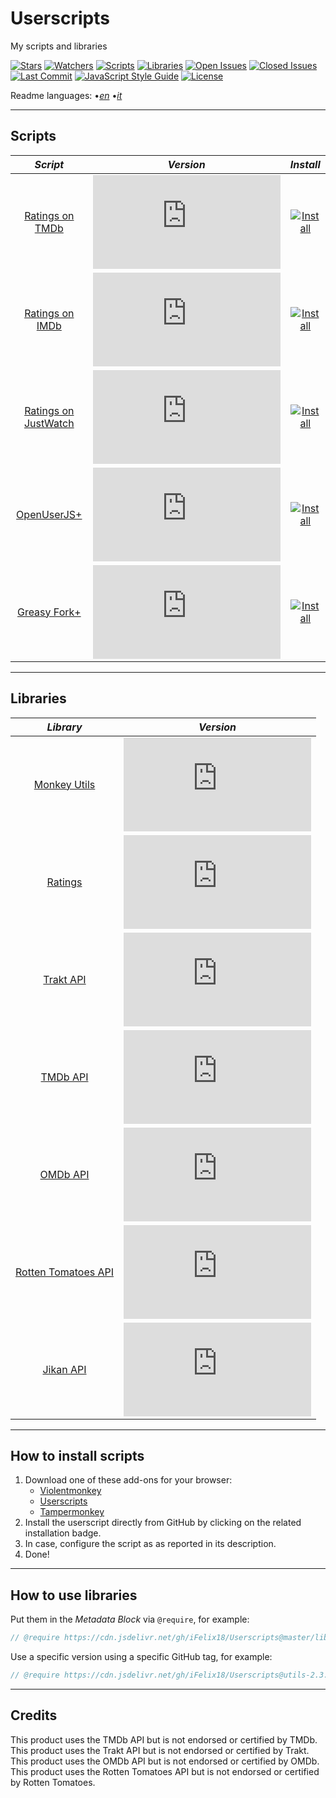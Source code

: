 # Userscripts

My scripts and libraries

[![Stars][stars-badge]][stars-link]
[![Watchers][watchers-badge]][watchers-link]
[![Scripts][scripts-badge]][scripts-link]
[![Libraries][libraries-badge]][libraries-link]
[![Open Issues][open-issues-badge]][open-issues-link]
[![Closed Issues][closed-issues-badge]][closed-issues-link]
[![Last Commit][last-commit-badge]][last-commit-link]
[![JavaScript Style Guide][style-guide-badge]][style-guide-link]
[![License][license-badge]][license-link]

Readme languages:
•[_en_][readme-en]
•[_it_][readme-it]

---

## Scripts

|                     _Script_                      |                      _Version_                      |                         _Install_                          |
| :-----------------------------------------------: | :-------------------------------------------------: | :--------------------------------------------------------: |
|      [Ratings on TMDb][ratings-on-tmdb-link]      |   [![Version][ratings-on-tmdb-version]][scripts]    |   [![Install][install-badge]][ratings-on-tmdb-download]    |
|      [Ratings on IMDb][ratings-on-imdb-link]      |   [![Version][ratings-on-imdb-version]][scripts]    |   [![Install][install-badge]][ratings-on-imdb-download]    |
| [Ratings on JustWatch][ratings-on-justwatch-link] | [![Version][ratings-on-justwatch-version]][scripts] | [![Install][install-badge]][ratings-on-justwatch-download] |
|        [OpenUserJS+][openuserjs-plus-link]        |   [![Version][openuserjs-plus-version]][scripts]    |   [![Install][install-badge]][openuserjs-plus-download]    |
|       [Greasy Fork+][greasyfork-plus-link]        |   [![Version][greasyfork-plus-version]][scripts]    |   [![Install][install-badge]][greasyfork-plus-download]    |

---

## Libraries

|                 _Library_                  |                    _Version_                    |
| :----------------------------------------: | :---------------------------------------------: |
|         [Monkey Utils][utils-link]         |     [![Version][utils-version]][libraries]      |
|          [Ratings][ratings-link]           |    [![Version][ratings-version]][libraries]     |
|          [Trakt API][trakt-link]           |     [![Version][trakt-version]][libraries]      |
|           [TMDb API][tmdb-link]            |      [![Version][tmdb-version]][libraries]      |
|           [OMDb API][omdb-link]            |      [![Version][omdb-version]][libraries]      |
| [Rotten Tomatoes API][rottentomatoes-link] | [![Version][rottentomatoes-version]][libraries] |
|          [Jikan API][jikan-link]           |     [![Version][jikan-version]][libraries]      |

---

## How to install scripts

1. Download one of these add-ons for your browser:
    * [Violentmonkey][violentmonkey-link]
    * [Userscripts][userscripts-link]
    * [Tampermonkey][tampermonkey-link]
2. Install the userscript directly from GitHub by clicking on the related installation badge.
3. In case, configure the script as as reported in its description.
4. Done!

---

## How to use libraries

Put them in the _Metadata Block_ via `@require`, for example:

```JavaScript
// @require https://cdn.jsdelivr.net/gh/iFelix18/Userscripts@master/lib/utils/utils.min.js
```

Use a specific version using a specific GitHub tag, for example:

```JavaScript
// @require https://cdn.jsdelivr.net/gh/iFelix18/Userscripts@utils-2.3.0/lib/utils/utils.min.js
```

---

## Credits

This product uses the TMDb API but is not endorsed or certified by TMDb.  
This product uses the Trakt API but is not endorsed or certified by Trakt.  
This product uses the OMDb API but is not endorsed or certified by OMDb.  
This product uses the Rotten Tomatoes API but is not endorsed or certified by Rotten Tomatoes.  

[stars-badge]: https://flat.badgen.net/github/stars/iFelix18/Userscripts
[stars-link]: https://github.com/iFelix18/Userscripts/stargazers
[watchers-badge]: https://flat.badgen.net/github/watchers/iFelix18/Userscripts
[watchers-link]: https://github.com/iFelix18/Userscripts/watchers
[scripts-badge]: https://flat.badgen.net/badge/scripts/5/orange
[scripts-link]: https://github.com/iFelix18/Userscripts/tree/master/userscripts
[libraries-badge]: https://flat.badgen.net/badge/libraries/7/orange
[libraries-link]: https://github.com/iFelix18/Userscripts/tree/master/src/lib
[open-issues-badge]: https://flat.badgen.net/github/open-issues/iFelix18/Userscripts
[open-issues-link]: https://github.com/iFelix18/Userscripts/issues
[closed-issues-badge]: https://flat.badgen.net/github/closed-issues/iFelix18/Userscripts
[closed-issues-link]: https://github.com/iFelix18/Userscripts/issues?q=is%3Aissue+is%3Aclosed
[last-commit-badge]: https://flat.badgen.net/github/last-commit/iFelix18/Userscripts
[last-commit-link]: https://github.com/iFelix18/Userscripts/commits/master
[style-guide-badge]: https://flat.badgen.net/badge/code%20style/standard/44CC11
[style-guide-link]: https://standardjs.com
[license-badge]: https://flat.badgen.net/github/license/iFelix18/Userscripts
[license-link]: https://github.com/iFelix18/Userscripts/blob/master/LICENSE.md

[readme-en]: /README.md "English"
[readme-it]: /README.it.md "Italiano"

[install-badge]: https://flat.badgen.net/badge/install%20directly%20from/GitHub/blue "Click here!"

[scripts]: #scripts "Version"

[ratings-on-tmdb-link]: /docs/scripts/ratings-on-tmdb.md "More info"
[ratings-on-imdb-link]: /docs/scripts/ratings-on-imdb.md "More info"
[ratings-on-justwatch-link]: /docs/scripts/ratings-on-justwatch.md "More info"
[openuserjs-plus-link]: /docs/scripts/openuserjs-plus.md "More info"
[greasyfork-plus-link]: /docs/scripts/greasyfork-plus.md "More info"

[ratings-on-tmdb-version]: https://flat.badgen.net/runkit/iFelix18/version/iFelix18/Userscripts/master/userscripts/meta/ratings-on-tmdb.meta.js "Version"
[ratings-on-imdb-version]: https://flat.badgen.net/runkit/iFelix18/version/iFelix18/Userscripts/master/userscripts/meta/ratings-on-imdb.meta.js "Version"
[ratings-on-justwatch-version]: https://flat.badgen.net/runkit/iFelix18/version/iFelix18/Userscripts/master/userscripts/meta/ratings-on-justwatch.meta.js "Version"
[openuserjs-plus-version]: https://flat.badgen.net/runkit/iFelix18/version/iFelix18/Userscripts/master/userscripts/meta/openuserjs-plus.meta.js "Version"
[greasyfork-plus-version]: https://flat.badgen.net/runkit/iFelix18/version/iFelix18/Userscripts/master/userscripts/meta/greasyfork-plus.meta.js "Version"

[ratings-on-tmdb-download]: https://raw.githubusercontent.com/iFelix18/Userscripts/master/userscripts/ratings-on-tmdb.user.js "Click here!"
[ratings-on-imdb-download]: https://raw.githubusercontent.com/iFelix18/Userscripts/master/userscripts/ratings-on-imdb.user.js "Click here!"
[ratings-on-justwatch-download]: https://raw.githubusercontent.com/iFelix18/Userscripts/master/userscripts/ratings-on-justwatch.user.js "Click here!"
[openuserjs-plus-download]: https://raw.githubusercontent.com/iFelix18/Userscripts/master/userscripts/openuserjs-plus.user.js "Click here!"
[greasyfork-plus-download]: https://raw.githubusercontent.com/iFelix18/Userscripts/master/userscripts/greasyfork-plus.user.js "Click here!"

[libraries]: #libraries "Version"

[utils-link]: /docs/libraries/utils.md "More info"
[ratings-link]: /docs/libraries/ratings.md "More info"
[trakt-link]: /docs/libraries/trakt.md "More info"
[tmdb-link]: /docs/libraries/tmdb.md "More info"
[omdb-link]: /docs/libraries/omdb.md "More info"
[rottentomatoes-link]: /docs/libraries/rottentomatoes.md "More info"
[jikan-link]: /docs/libraries/jikan.md "More info"

[utils-version]: https://flat.badgen.net/runkit/iFelix18/version/iFelix18/Userscripts/master/lib/utils/utils.min.js "Version"
[ratings-version]: https://flat.badgen.net/runkit/iFelix18/version/iFelix18/Userscripts/master/lib/utils/ratings.min.js "Version"
[trakt-version]: https://flat.badgen.net/runkit/iFelix18/version/iFelix18/Userscripts/master/lib/api/trakt.min.js "Version"
[tmdb-version]: https://flat.badgen.net/runkit/iFelix18/version/iFelix18/Userscripts/master/lib/api/tmdb.min.js "Version"
[omdb-version]: https://flat.badgen.net/runkit/iFelix18/version/iFelix18/Userscripts/master/lib/api/omdb.min.js "Version"
[rottentomatoes-version]: https://flat.badgen.net/runkit/iFelix18/version/iFelix18/Userscripts/master/lib/api/rottentomatoes.min.js "Version"
[jikan-version]: https://flat.badgen.net/runkit/iFelix18/version/iFelix18/Userscripts/master/lib/api/jikan.min.js "Version"

[violentmonkey-link]: https://violentmonkey.github.io/
[userscripts-link]: https://github.com/quoid/userscripts
[tampermonkey-link]: https://www.tampermonkey.net/
